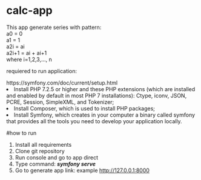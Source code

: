 # calc-app
This app generate series with pattern:
<br />
a0 = 0
<br />
a1 = 1
<br />
a2i = ai
<br />
a2i+1 = ai + ai+1
<br />
where i=1,2,3,..., n

requiered to run application:
<link>https://symfony.com/doc/current/setup.html</link>
<lo>
    <li>Install PHP 7.2.5 or higher and these PHP extensions (which are installed and enabled by default in most PHP 7 installations): Ctype, iconv, JSON, PCRE, Session, SimpleXML, and Tokenizer;</li>
    <li>Install Composer, which is used to install PHP packages;</li>
    <li>Install Symfony, which creates in your computer a binary called symfony that provides all the tools you need to develop your application locally.</li>
</lo>

#how to run
1. Install all requirements  
2. Clone git repository
3. Run console and go to app direct
4. Type command: <i><b>symfony serve</b></i>
5. Go to generate app link: example <link>http://127.0.0.1:8000</link>
